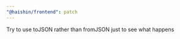```yaml
---
"@haishin/frontend": patch
---
```


Try to use toJSON rather than fromJSON just to see what happens
